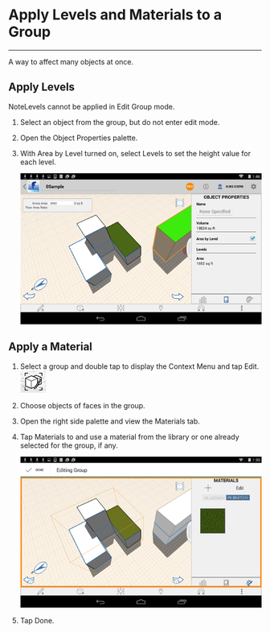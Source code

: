 # Apply Levels and Materials to a Group

----

A way to affect many objects at once.
 

## Apply Levels
NoteLevels cannot be applied in Edit Group mode.
1. Select an object from the group, but do not enter edit mode.
2. Open the Object Properties palette.
3. With Area by Level turned on, select Levels to set the height value for each level. 
    
    ![](Images/GUID-32ABE9EB-F6CF-4E54-BA8A-56A7EDB05EC5-low.png)

## Apply a Material

1. Select a group and double tap to display the Context Menu and tap Edit.![](Images/GUID-1200972C-E22F-4B84-A1FA-F2FE3F9A096E-low.png)
2. Choose objects of faces in the group.
3. Open the right side palette and view the Materials tab.
4. Tap Materials to and use a material from the library or one already selected for the group, if any. 
    
    ![](Images/GUID-C78B0EE4-EC83-41EC-90F6-7BD0CE4B498B-low.png)
5. Tap Done.
